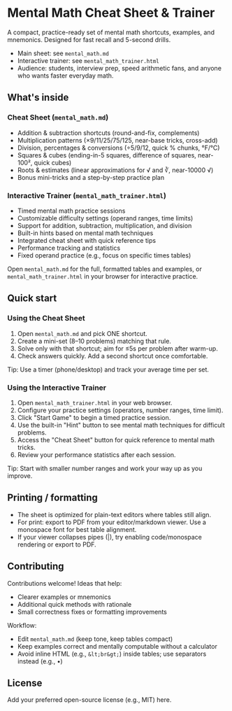 # Mental Math Cheat Sheet & Trainer

A compact, practice-ready set of mental math shortcuts, examples, and mnemonics. Designed for fast recall and 5-second drills.

- Main sheet: see `mental_math.md`
- Interactive trainer: see `mental_math_trainer.html`
- Audience: students, interview prep, speed arithmetic fans, and anyone who wants faster everyday math.

## What's inside

### Cheat Sheet (`mental_math.md`)

- Addition & subtraction shortcuts (round-and-fix, complements)
- Multiplication patterns (×9/11/25/75/125, near-base tricks, cross-add)
- Division, percentages & conversions (÷5/9/12, quick % chunks, °F/°C)
- Squares & cubes (ending-in-5 squares, difference of squares, near-100², quick cubes)
- Roots & estimates (linear approximations for √ and ∛, near-10000 √)
- Bonus mini-tricks and a step-by-step practice plan

### Interactive Trainer (`mental_math_trainer.html`)

- Timed mental math practice sessions
- Customizable difficulty settings (operand ranges, time limits)
- Support for addition, subtraction, multiplication, and division
- Built-in hints based on mental math techniques
- Integrated cheat sheet with quick reference tips
- Performance tracking and statistics
- Fixed operand practice (e.g., focus on specific times tables)

Open `mental_math.md` for the full, formatted tables and examples, or `mental_math_trainer.html` in your browser for interactive practice.

## Quick start

### Using the Cheat Sheet

1) Open `mental_math.md` and pick ONE shortcut.
2) Create a mini-set (8–10 problems) matching that rule.
3) Solve only with that shortcut; aim for ≤5s per problem after warm-up.
4) Check answers quickly. Add a second shortcut once comfortable.

Tip: Use a timer (phone/desktop) and track your average time per set.

### Using the Interactive Trainer

1) Open `mental_math_trainer.html` in your web browser.
2) Configure your practice settings (operators, number ranges, time limit).
3) Click "Start Game" to begin a timed practice session.
4) Use the built-in "Hint" button to see mental math techniques for difficult problems.
5) Access the "Cheat Sheet" button for quick reference to mental math tricks.
6) Review your performance statistics after each session.

Tip: Start with smaller number ranges and work your way up as you improve.

## Printing / formatting

- The sheet is optimized for plain-text editors where tables still align.
- For print: export to PDF from your editor/markdown viewer. Use a monospace font for best table alignment.
- If your viewer collapses pipes (|), try enabling code/monospace rendering or export to PDF.

## Contributing

Contributions welcome! Ideas that help:

- Clearer examples or mnemonics
- Additional quick methods with rationale
- Small correctness fixes or formatting improvements

Workflow:

- Edit `mental_math.md` (keep tone, keep tables compact)
- Keep examples correct and mentally computable without a calculator
- Avoid inline HTML (e.g., `&lt;br&gt;`) inside tables; use separators instead (e.g., •)

## License

Add your preferred open-source license (e.g., MIT) here.
